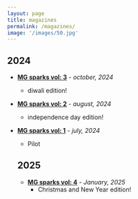 ```yaml
---
layout: page
title: magazines
permalink: /magazines/
image: '/images/50.jpg'
---
```

## 2024  

- **[MG sparks vol: 3](https://drive.google.com/file/d/1E8keDHr5WyrKuIDYb3OZLqHMIAtIFYAj/view?usp=sharing)** - *october, 2024*
     - diwali edition!
       

 - **[MG sparks vol: 2](https://drive.google.com/file/d/1YVq2CGDMj3OXKSXzOn_hDYqPUz6yzRfm/view?usp=sharing)** - *august, 2024*
     - independence day edition!

  
- **[MG sparks vol: 1](https://drive.google.com/file/d/1mL25zfmUA_ttjx4Qyjsr96q_FHvabbBi/view?usp=sharing)** - *july, 2024*
  - Pilot
 
  ## 2025  

  - **[MG sparks vol: 4](https://drive.google.com/file/d/1ZXEQFbE-RCPQB718iL2PEOkxKt5Dn_cX/view?usp=drive_link)** - *January, 2025*
     - Christmas and New Year edition!
